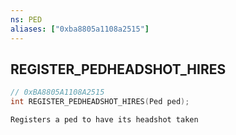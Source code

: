 ```yaml
---
ns: PED
aliases: ["0xba8805a1108a2515"]
---
```

## REGISTER_PEDHEADSHOT_HIRES

```c
// 0xBA8805A1108A2515
int REGISTER_PEDHEADSHOT_HIRES(Ped ped);
```

```
Registers a ped to have its headshot taken
```
